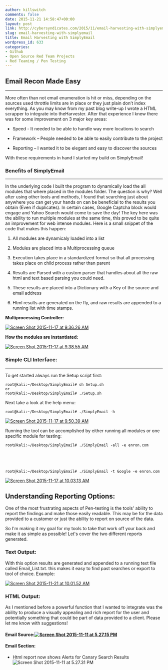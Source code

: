 ```yaml
---
author: killswitch
comments: false
date: 2015-11-21 14:58:47+00:00
layout: post
link: http://cybersyndicates.com/2015/11/email-harvesting-with-simplyemail/
slug: email-harvesting-with-simplyemail
title: Email Harvesting with SimplyEmail
wordpress_id: 633
categories:
- Github
- Open Source Red Team Projects
- Red Teaming / Pen Testing
---
```


## Email Recon Made Easy





* * *



More often than not email enumeration is hit or miss, depending on the sources used throttle limits are in place or they just plain don’t index everything. As you may know from my past blog write-up I wrote a HTML scrapper to integrate into theHarvester. After that experience I knew there was for some improvement on 3 major key areas:




    
  * Speed - It needed to be able to handle way more locations to search

    
  * Framework – People needed to be able to easily contribute to the project

    
  * Reporting – I wanted it to be elegant and easy to discover the sources



With these requirements in hand I started my build on SimplyEmail!



### Benefits of SimplyEmail





* * *



In the underlying code I built the program to dynamically load the all modules that where placed in the modules folder. The question is why? Well after using other tools and methods, I found that searching just about anywhere you can get your hands on can be beneficial to the results you obtain (Even if duplicates). In certain cases, Google Captcha block would engage and Yahoo Search would come to save the day! The key here was the ability to run multiple modules at the same time, this proved to be quite an improvement for web intense modules. Here is a small snippet of the code that makes this happen:




    
  1. All modules are dynamicaly loaded into a list

    
  2. Modules are placed into a Multiprocessing queue

    
  3. Execution takes place in a standardized format so that all processing takes place on child process rather than parent

    
  4. Results are Parsed with a custom parser that handles about all the raw html and text based parsing you could need.

    
  5. These results are placed into a Dictionary with a Key of the source and email address

    
  6. Html results are generated on the fly, and raw results are appended to a running list with time stamps.





**Multiprocessing Controller:**



[![Screen Shot 2015-11-17 at 9.36.26 AM](http://cybersyndicates.com/wp-content/uploads/2015/11/Screen-Shot-2015-11-17-at-9.36.26-AM.png)](http://cybersyndicates.com/wp-content/uploads/2015/11/Screen-Shot-2015-11-17-at-9.36.26-AM.png)



**How the modules are instantiated:**



[![Screen Shot 2015-11-17 at 9.38.55 AM](http://cybersyndicates.com/wp-content/uploads/2015/11/Screen-Shot-2015-11-17-at-9.38.55-AM.png)](http://cybersyndicates.com/wp-content/uploads/2015/11/Screen-Shot-2015-11-17-at-9.38.55-AM.png)



### Simple CLI Interface:





* * *



To get started always run the Setup script first:


    
    root@kali:~/Desktop/SimplyEmail# sh Setup.sh
    or
    root@kali:~/Desktop/SimplyEmail# ./Setup.sh



Next take a look at the help menu:


    
    root@kali:~/Desktop/SimplyEmail# ./SimplyEmail -h



[![Screen Shot 2015-11-17 at 9.50.39 AM](http://cybersyndicates.com/wp-content/uploads/2015/11/Screen-Shot-2015-11-17-at-9.50.39-AM.png)](http://cybersyndicates.com/wp-content/uploads/2015/11/Screen-Shot-2015-11-17-at-9.50.39-AM.png)

Running the tool can be accomplished by either running all modules or one specific module for testing:


    
    root@kali:~/Desktop/SimplyEmail# ./SimplyEmail -all -e enron.com




    
    root@kali:~/Desktop/SimplyEmail# ./SimplyEmail -t Google -e enron.com



[![Screen Shot 2015-11-17 at 10.03.13 AM](http://cybersyndicates.com/wp-content/uploads/2015/11/Screen-Shot-2015-11-17-at-10.03.13-AM.png)](http://cybersyndicates.com/wp-content/uploads/2015/11/Screen-Shot-2015-11-17-at-10.03.13-AM.png)





## Understanding Reporting Options:



One of the most frustrating aspects of Pen-testing is the tools' ability to report the findings and make those easily readable. This may be for the data provided to a customer or just the ability to report on source of the data.

So I'm making it my goal for my tools to take that work off your back and make it as simple as possible! Let's cover the two different reports generated.



### [](https://github.com/killswitch-GUI/SimplyEmail#text-output)Text Output:



With this option results are generated and appended to a running text file called Email_List.txt. this makes it easy to find past searches or export to tool of choice. Example:

[![Screen Shot 2015-11-21 at 10.01.52 AM](http://cybersyndicates.com/wp-content/uploads/2015/11/Screen-Shot-2015-11-21-at-10.01.52-AM.png)](http://cybersyndicates.com/wp-content/uploads/2015/11/Screen-Shot-2015-11-21-at-10.01.52-AM.png)





### HTML Output:



As I mentioned before a powerful function that I wanted to integrate was the ability to produce a visually appealing and rich report for the user and potentially something that could be part of data provided to a client. Please let me know with suggestions!



#### [](https://github.com/killswitch-GUI/SimplyEmail#email-source)Email Source:[![Screen Shot 2015-11-11 at 5.27.15 PM](http://cybersyndicates.com/wp-content/uploads/2015/11/Screen-Shot-2015-11-11-at-5.27.15-PM-1024x530.png)](http://cybersyndicates.com/wp-content/uploads/2015/11/Screen-Shot-2015-11-11-at-5.27.15-PM.png)





#### Email Section:






    
  * Html report now shows Alerts for Canary Search Results![![Screen Shot 2015-11-11 at 5.27.31 PM](http://cybersyndicates.com/wp-content/uploads/2015/11/Screen-Shot-2015-11-11-at-5.27.31-PM-1024x528.png)](http://cybersyndicates.com/wp-content/uploads/2015/11/Screen-Shot-2015-11-11-at-5.27.31-PM.png)






